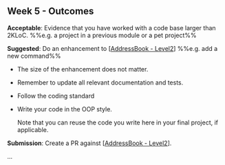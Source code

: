 <link rel="stylesheet" href="{{baseUrl}}/css/main.css">
<link rel="stylesheet" href="{{baseUrl}}/css/schedule.css">

<div class="website-content">

## Week 5 - Outcomes

<div id="main">

<!-- ==================================================================================================== -->

<include src="outcome-forkingWorkflow.md" />

<!-- ==================================================================================================== -->

<include src="outcome-junit.md" />

<!-- ==================================================================================================== -->

<include src="outcome-inheritance.md" />

<!-- ==================================================================================================== -->

<div id="lo-2kloc">
<panel type="danger" header=":trophy: Can work with a 2KLoC code base :star: ==[Compulsory]==" expandable>
  <panel header=":dart: Evidence" expanded>

**Acceptable**: Evidence that you have worked with a code base larger than 2KLoC. %%e.g. a project in a previous module or a pet project%%

**Suggested**: Do an enhancement to [[AddressBook - Level2](https://github.com/nus-cs2103-AY1718S1/addressbook-level2)]  %%e.g. add a new command%%

* The size of the enhancement does not matter.
* Remember to update all relevant documentation and tests.
* Follow the coding standard
* Write your code in the OOP style.

  <tip-box type="tip">
  
  Note that you can reuse the code you write here in your final project, if applicable.
 
  </tip-box>

**Submission**: Create a PR against [[AddressBook - Level2](https://github.com/nus-cs2103-AY1718S1/addressbook-level2)].

  </panel>
</panel>
</div>

<!-- ==================================================================================================== -->

<include src="outcome-classLevelMember.md" />

<!-- ==================================================================================================== -->

<include src="outcome-composition.md" />

<!-- ==================================================================================================== -->

<include src="outcome-library.md" />

<!-- ==================================================================================================== -->

<panel type="info" header=":trophy: Can explain single responsibility principle :star::star::star:" expandable>
  <include src="../../book/principles/singleResponsibilityPrinciple/full.md" />
  <panel header=":dart: Evidence" expanded>

...

  </panel>
</panel>

<!-- ==================================================================================================== -->

<include src="outcome-classDiagram.md" />

<!-- ==================================================================================================== -->

<include src="outcome-overloading.md" />

<!-- ==================================================================================================== -->

<include src="outcome-notes.md" />

<!-- ==================================================================================================== -->

</div>
</div>
